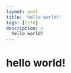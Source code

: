 ```yaml
---
layout: post
title: 'hello world!'
tags: [life]
description: >
  hello world!
---
```


# hello world!